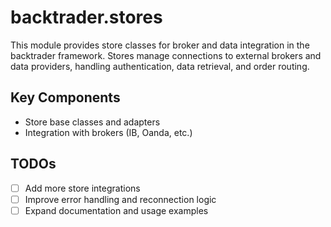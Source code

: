 # backtrader.stores

This module provides store classes for broker and data integration in the
backtrader framework. Stores manage connections to external brokers and data
providers, handling authentication, data retrieval, and order routing.

## Key Components

- Store base classes and adapters
- Integration with brokers (IB, Oanda, etc.)

## TODOs

- [ ] Add more store integrations
- [ ] Improve error handling and reconnection logic
- [ ] Expand documentation and usage examples
